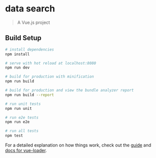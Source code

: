 # data search

> A Vue.js project

## Build Setup

``` bash
# install dependencies
npm install

# serve with hot reload at localhost:8080
npm run dev

# build for production with minification
npm run build

# build for production and view the bundle analyzer report
npm run build --report

# run unit tests
npm run unit

# run e2e tests
npm run e2e

# run all tests
npm test
```

For a detailed explanation on how things work, check out the [guide](http://vuejs-templates.github.io/webpack/) and [docs for vue-loader](http://vuejs.github.io/vue-loader).


<!DOCTYPE html>
<html>
<head>
	<title>test</title>
	<meta charset="utf-8" />
	<style type="text/css">
		html, body, .container {
			height: 100%;
		}

		body, p {
			margin: 0;
		}

		input, button {
			outline: none;
			padding: 0;
			border: 0;
		}
	</style>
	<style type="text/css">
		.top-link {
			position: absolute;
			right: 0;
			margin-top: 20px;
			font-size: 0;
		}

		.top-link a {
			display: inline-block;
			height: 24px;
			line-height: 24px;
			margin: 0 10px;
			font-weight: 700;
			font-size: 13px;
			color: #333333;
		}

		.top-link a:last-child {
			text-decoration: none;
			padding: 0 4px;
		    background-color: #38f;
		    font-weight: normal;
		    color: #ffffff;
		}

		.main, .qrcode, footer {
			text-align: center;
		}

		.main {
			position: relative;
			top: 170px;
		}

		.logo {
			font-size: 0;
		}

		.search {
			margin-top: 22px;
		}

		.search input[type=text] {
			width: 540px;
			height: 36px;
			line-height: 36px;
			padding-left: 10px;
			vertical-align: 1px;
			border: 1px solid #b6b6b6;
			border-right: 0;
			box-sizing: border-box;
		}

		.search input[type=submit] {
			width: 100px;
			line-height: 36px;
			background-color: #3385ff;
			font-size: 15px;
			color: #ffffff;
			cursor: pointer;
		}

		.qrcode {
			width: 100%;
			position: absolute;
			bottom: 132px;
		}

		.qrcode .img {
			display: inline-block;
			padding: 5px;
			border: 1px solid #f3f3f3;
			font-size: 0;
		}

		.qrcode .title {
			color: #333333;
    		font-size: 16px;
    		line-height: 32px;
    		letter-spacing: 3px;
		}

		.qrcode .sub-title {
			color: #999999;
    		font-size: 14px;
    		line-height: 14px;
    		font-weight: 300;
		}

		footer {
			width: 100%;
			position: absolute;
			bottom: 51px;
		}

		.footer {
			display: inline-block;
			font-size: 12px;
		}

		.footer nav {
			line-height: 22px;
		}

		.footer a {
			margin-left: 25px;
			color: #999999;
		}

		.footer a:first-child {
			margin-left: 0;
		}

		.footer p {
			color: #999999;
		}
	</style>
</head>
<body>
	<div class="container">
		<nav class="top-link">
			<a href="">新闻</a>
			<a href="">hao123</a>
			<a href="">地图</a>
			<a href="">视频</a>
			<a href="">贴吧</a>
			<a href="">学术</a>
			<a href="">登录</a>
			<a href="">设置</a>
			<a href="">更多产品</a>
		</nav>
		<div class="main">
			<div class="logo"><img width="270" src="bd_logo1.png" /></div>
			<div class="search"><input type="text" value="" /><input type="submit" value="百度一下" /></div>
		</div>
		<div class="qrcode">
			<div class="img"><img width="106" src="qrcode.png" /></div>
			<p class="title">下载百度APP</p>
			<p class="sub-title">有事搜一搜  没事看一看</p>
		</div>
		<footer>
			<div class="footer">
				<nav>
				<a href="">把百度设为主页</a>
				<a href="">关于百度</a>
				<a href="">About  Baidu</a>
				<a href="">百度推广</a>
			</nav>
			<p>©2019 Baidu 使用百度前必读 意见反馈 京ICP证030173号京公网安备11000002000001号</p>
			</div>
		</footer>
	</div>
</body>
</html>
